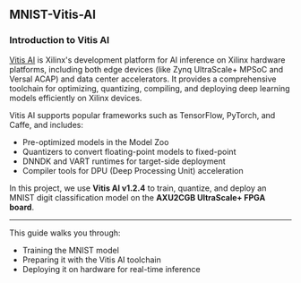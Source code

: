 ## MNIST-Vitis-AI

###  Introduction to Vitis AI

[Vitis AI](https://www.xilinx.com/products/design-tools/vitis/vitis-ai.html) is Xilinx's development platform for AI inference on Xilinx hardware platforms, including both edge devices (like Zynq UltraScale+ MPSoC and Versal ACAP) and data center accelerators. It provides a comprehensive toolchain for optimizing, quantizing, compiling, and deploying deep learning models efficiently on Xilinx devices.

Vitis AI supports popular frameworks such as TensorFlow, PyTorch, and Caffe, and includes:
- Pre-optimized models in the Model Zoo
- Quantizers to convert floating-point models to fixed-point
- DNNDK and VART runtimes for target-side deployment
- Compiler tools for DPU (Deep Processing Unit) acceleration

In this project, we use **Vitis AI v1.2.4** to train, quantize, and deploy an MNIST digit classification model on the **AXU2CGB UltraScale+ FPGA board**.

---

This guide walks you through:
- Training the MNIST model
- Preparing it with the Vitis AI toolchain
- Deploying it on hardware for real-time inference
